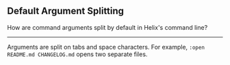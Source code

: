 ## Default Argument Splitting

How are command arguments split by default in Helix's command line?

---

Arguments are split on tabs and space characters. For example, `:open README.md CHANGELOG.md` opens two separate files.

